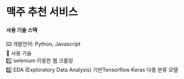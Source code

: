 # 맥주 추천 서비스


#### 사용 기술 스택

⌨️ 개발언어: Python, Javascript </br>
🧰 사용 기술 </br>
1️⃣ selenium 이용한 웹 크롤링 </br>
2️⃣ EDA (Exploratory Data Analysis) 기반Tensorflow Keras 다중 분류 모델
